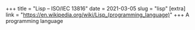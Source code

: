 +++
title = "Lisp – ISO/IEC 13816"
date = 2021-03-05
slug = "lisp"
[extra]
link = "https://en.wikipedia.org/wiki/Lisp_(programming_language)"
+++
A programming language

